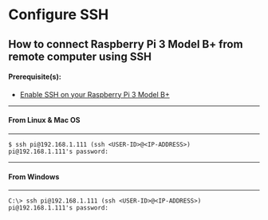 # Configure SSH

## How to connect Raspberry Pi 3 Model B+ from remote computer using SSH

#### Prerequisite(s):
- [Enable SSH on your Raspberry Pi 3 Model B+](./01-Getting%20Started.md)
---
#### From Linux & Mac OS
---
```
$ ssh pi@192.168.1.111 (ssh <USER-ID>@<IP-ADDRESS>)
pi@192.168.1.111's password:
```
---
#### From Windows
---
```
C:\> ssh pi@192.168.1.111 (ssh <USER-ID>@<IP-ADDRESS>)
pi@192.168.1.111's password:
```
